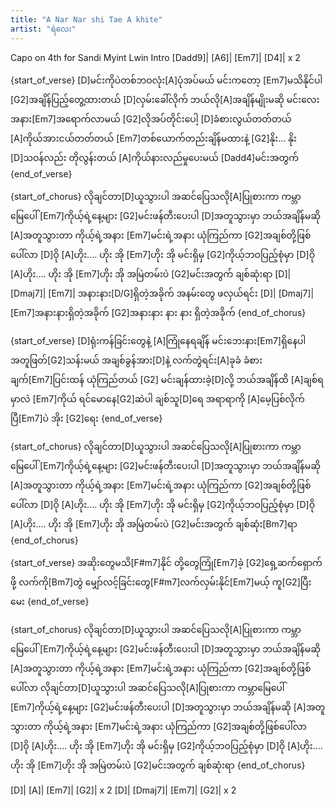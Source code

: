 ```yaml
---
title: "A Nar Nar shi Tae A khite"
artist: "ရဲလေး"
---
```


Capo on 4th for Sandi Myint Lwin
Intro
[Dadd9]| [A6]| [Em7]| [D4]| x 2

{start_of_verse}
[D]မင်းကိုပဲတစ်ဘဝလုံး[A]ပုံအပ်မယ် မင်းကတော့ [Em7]မသိနိုင်ပါ [G2]အချိန်ပြည့်တွေ့ထားတယ်
[D]လှမ်းခေါ်လိုက် ဘယ်လို[A]အချိန်မျိုးမဆို မင်းလေးအနား[Em7]အရောက်လာမယ် [G2]လိုအပ်တိုင်းပေါ့
[D]ခံစားလွယ်တတ်တယ် [A]ကိုယ်အားငယ်တတ်တယ် [Em7]တစ်ယောက်တည်းချိန်မထားနဲ့ [G2]နိုး... နိုး
[D]သဝန်လည်း တိုလွန်းတယ် [A]ကိုယ်နားလည်မှုပေးမယ် [Dadd4]မင်းအတွက်
{end_of_verse}

{start_of_chorus}
လိုချင်တာ[D]ယူသွားပါ အဆင်ပြေသလို[A]ပြုစားကာ ကမ္ဘာမြေပေါ် [Em7]ကိုယ့်ရဲ့နေ့များ [G2]မင်းဖန်တီးပေးပါ
[D]အတူသွားမှာ ဘယ်အချိန်မဆို [A]အတူသွားတာ ကိုယ့်ရဲ့အနား [Em7]မင်းရဲ့အနား ယုံကြည်ကာ [G2]အချစ်တို့ဖြစ်ပေါ်လာ
[D]ဝို [A]ဟိုး.... ဟိုး အို [Em7]ဟိုး အို မင်းရှိမှ [G2]ကိုယ့်ဘဝပြည့်စုံမှာ
[D]ဝို [A]ဟိုး.... ဟိုး အို [Em7]ဟိုး အို အမြဲတမ်းပဲ [G2]မင်းအတွက် ချစ်ဆုံးရာ
[D]| [Dmaj7]| [Em7]|
အနားနား[D/G]ရှိတဲ့အခိုက် အနမ်းတွေ ဖလှယ်ရင်း
[D]| [Dmaj7]|
[Em7]အနားနားရှိတဲ့အခိုက် [G2]အနားနား နား နား ရှိတဲ့အခိုက်
{end_of_chorus}

{start_of_verse}
[D]ရုံးကန်ခြင်းတွေနဲ့ [A]ကြုံနေရချိန် မင်းဘေးနား[Em7]ရှိနေပါ အတူဖြတ်[G2]သန်းမယ် အချစ်ခွန်အား[D]နဲ့
လက်တွဲရင်း[A]ခုခံ ခံစားချက်[Em7]ပြင်းထန် ယုံကြည်တယ် [G2] မင်းချန်ထားခဲ့[D]လို့
ဘယ်အချိန်ထိ [A]ချစ်ရမှာလဲ [Em7]ကိုယ် ရင်မောနေ[G2]ဆဲပါ ချစ်သူ[D]ရေ
အရာရာကို [A]မေ့ပြစ်လိုက်ပြီ[Em7]ပဲ အိုး [G2]ရေး
{end_of_verse}

{start_of_chorus}
လိုချင်တာ[D]ယူသွားပါ အဆင်ပြေသလို[A]ပြုစားကာ ကမ္ဘာမြေပေါ် [Em7]ကိုယ့်ရဲ့နေ့များ [G2]မင်းဖန်တီးပေးပါ
[D]အတူသွားမှာ ဘယ်အချိန်မဆို [A]အတူသွားတာ ကိုယ့်ရဲ့အနား [Em7]မင်းရဲ့အနား ယုံကြည်ကာ [G2]အချစ်တို့ဖြစ်ပေါ်လာ
[D]ဝို [A]ဟိုး.... ဟိုး အို [Em7]ဟိုး အို မင်းရှိမှ [G2]ကိုယ့်ဘဝပြည့်စုံမှာ
[D]ဝို [A]ဟိုး.... ဟိုး အို [Em7]ဟိုး အို အမြဲတမ်းပဲ [G2]မင်းအတွက် ချစ်ဆုံး[Bm7]ရာ
{end_of_chorus}

{start_of_verse}
အဆိုးတွေမသိ[F#m7]နိုင် တို့တွေကြုံ[Em7]ခဲ့ [G2]ရှေ့ဆက်ရှောက်ဖို့ လက်ကို[Bm7]တွဲ
မျှော်လင့်ခြင်းတွေ[F#m7]လက်လှမ်းနိုင်[Em7]မယ့် ကူ[G2]ပြီးမေး
{end_of_verse}

{start_of_chorus}
လိုချင်တာ[D]ယူသွားပါ အဆင်ပြေသလို[A]ပြုစားကာ ကမ္ဘာမြေပေါ် [Em7]ကိုယ့်ရဲ့နေ့များ [G2]မင်းဖန်တီးပေးပါ
[D]အတူသွားမှာ ဘယ်အချိန်မဆို [A]အတူသွားတာ ကိုယ့်ရဲ့အနား [Em7]မင်းရဲ့အနား ယုံကြည်ကာ [G2]အချစ်တို့ဖြစ်ပေါ်လာ
လိုချင်တာ[D]ယူသွားပါ အဆင်ပြေသလို[A]ပြုစားကာ ကမ္ဘာမြေပေါ် [Em7]ကိုယ့်ရဲ့နေ့များ [G2]မင်းဖန်တီးပေးပါ
[D]အတူသွားမှာ ဘယ်အချိန်မဆို [A]အတူသွားတာ ကိုယ့်ရဲ့အနား [Em7]မင်းရဲ့အနား ယုံကြည်ကာ [G2]အချစ်တို့ဖြစ်ပေါ်လာ
[D]ဝို [A]ဟိုး.... ဟိုး အို [Em7]ဟိုး အို မင်းရှိမှ [G2]ကိုယ့်ဘဝပြည့်စုံမှာ
[D]ဝို [A]ဟိုး.... ဟိုး အို [Em7]ဟိုး အို အမြဲတမ်းပဲ [G2]မင်းအတွက် ချစ်ဆုံးရာ
{end_of_chorus}

[D]| [A]| [Em7]| [G2]| x 2
[D]| [Dmaj7]| [Em7]| [G2]| x 2
